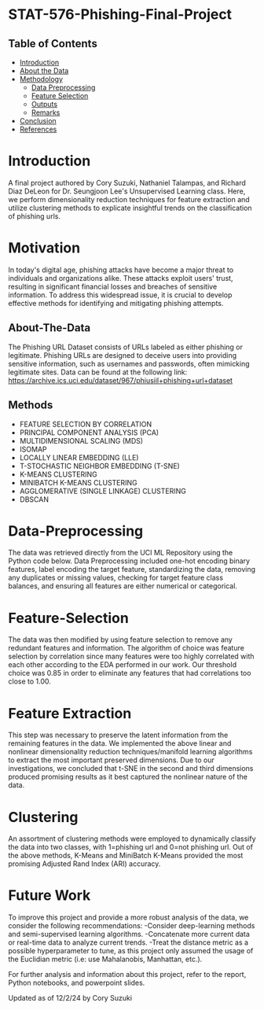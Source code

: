 # STAT-576-Phishing-Final-Project

## Table of Contents
- [Introduction](#Introduction)
- [About the Data](#About-The-Data)
- [Methodology](#Methods)
  - [Data Preprocessing](#Data-Preprocessing)
  - [Feature Selection](#Feature-Selection)
  - [Outputs](#Outputs)
  - [Remarks](#Remarks)
- [Conclusion](#Conclusion)
- [References](#References)


# Introduction
A final project authored by Cory Suzuki, Nathaniel Talampas, and Richard Diaz DeLeon for Dr. Seungjoon Lee's Unsupervised Learning class. Here, we perform dimensionality reduction techniques for feature extraction and utilize clustering methods to explicate insightful trends on the classification of phishing urls.

# Motivation
In today's digital age, phishing attacks have become a major threat to individuals and organizations alike. These attacks exploit users' trust, resulting in significant financial losses and breaches of sensitive information. To address this widespread issue, it is crucial to develop effective methods for identifying and mitigating phishing attempts.



## About-The-Data
The Phishing URL Dataset consists of URLs labeled as either phishing or legitimate. Phishing URLs are designed to deceive users into providing sensitive information, such as usernames and passwords, often mimicking legitimate sites. Data can be found at the following link: https://archive.ics.uci.edu/dataset/967/phiusiil+phishing+url+dataset

## Methods
- FEATURE SELECTION BY CORRELATION
- PRINCIPAL COMPONENT ANALYSIS (PCA)
- MULTIDIMENSIONAL SCALING (MDS)
- ISOMAP
- LOCALLY LINEAR EMBEDDING (LLE)
- T-STOCHASTIC NEIGHBOR EMBEDDING (T-SNE)
- K-MEANS CLUSTERING
- MINIBATCH K-MEANS CLUSTERING
- AGGLOMERATIVE (SINGLE LINKAGE) CLUSTERING
- DBSCAN
  
# Data-Preprocessing
The data was retrieved directly from the UCI ML Repository using the Python code below. Data Preprocessing included one-hot encoding binary features, label encoding the target feature, standardizing the data, removing any duplicates or missing values, checking for target feature class balances, and ensuring all features are either numerical or categorical.

# Feature-Selection
The data was then modified by using feature selection to remove any redundant features and information. The algorithm of choice was feature selection by correlation since many features were too highly correlated with each other according to the EDA performed in our work. Our threshold choice was 0.85 in order to eliminate any features that had correlations too close to 1.00.

# Feature Extraction
This step was necessary to preserve the latent information from the remaining features in the data. We implemented the above linear and nonlinear dimensionality reduction techniques/manifold learning algorithms to extract the most important preserved dimensions. Due to our investigations, we concluded that t-SNE in the second and third dimensions produced promising results as it best captured the nonlinear nature of the data.

# Clustering
An assortment of clustering methods were employed to dynamically classify the data into two classes, with 1=phishing url and 0=not phishing url. Out of the above methods, K-Means and MiniBatch K-Means provided the most promising Adjusted Rand Index (ARI) accuracy. 

# Future Work
To improve this project and provide a more robust analysis of the data, we consider the following recommendations:
-Consider deep-learning methods and semi-supervised learning algorithms.
-Concatenate more current data or real-time data to analyze current trends.
-Treat the distance metric as a possible hyperparameter to tune, as this project only assumed the usage of the Euclidian metric (i.e: use Mahalanobis, Manhattan, etc.).

For further analysis and information about this project, refer to the report, Python notebooks, and powerpoint slides.

Updated as of 12/2/24 by Cory Suzuki













